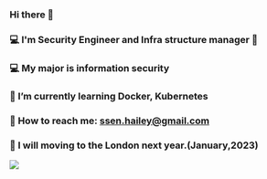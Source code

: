 ### Hi there 👋
### 💻 I'm Security Engineer and Infra structure manager 👋
### 💻 My major is information security
### 🌱 I’m currently learning Docker, Kubernetes
###  💌 How to reach me: ssen.hailey@gmail.com
### 🎁 I will moving to the London next year.(January,2023)


<!--
**ssen-hailey/ssen-hailey** is a ✨ _special_ ✨ repository because its `README.md` (this file) appears on your GitHub profile.

Here are some ideas to get you started:

- 🔭 I’m currently working on ...
- 🌱 I’m currently learning ...
- 👯 I’m looking to collaborate on ...
- 🤔 I’m looking for help with ...
- 💬 Ask me about ...
- 📫 How to reach me: ...
- 😄 Pronouns: ...
- ⚡ Fun fact: ...
-->
<a href="https://hits.seeyoufarm.com"><img src="https://hits.seeyoufarm.com/api/count/incr/badge.svg?url=https%3A%2F%2Fgithub.com%2Fn0wn3ss%2Fhit-counter&count_bg=%2379C83D&title_bg=%23555555&icon=&icon_color=%23E7E7E7&title=hits&edge_flat=false"/></a>
